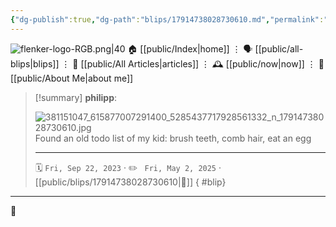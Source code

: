 ```yaml
---
{"dg-publish":true,"dg-path":"blips/17914738028730610.md","permalink":"/blips/17914738028730610/","title":"philipp on instagram @ 2023-09-22","created":"2023-09-22T08:16:00","updated":"2025-05-02T17:43:08"}
---
```



<div class="transclusion internal-embed is-loaded"><div class="markdown-embed">




![flenker-logo-RGB.png|40](/img/user/attachments/flenker-logo-RGB.png)
🏠 [[public/Index\|home]]  ⋮ 🗣️ [[public/all-blips\|blips]] ⋮  📝 [[public/All Articles\|articles]]  ⋮ 🕰️ [[public/now\|now]] ⋮ 🪪 [[public/About Me\|about me]]


</div></div>


> [!summary] **philipp**:
>
> ![381151047_615877007291400_5285437717928561332_n_17914738028730610.jpg](/img/user/attachments/381151047_615877007291400_5285437717928561332_n_17914738028730610.jpg)
> Found an old todo list of my kid: brush teeth, comb hair, eat an egg
> - - -
>
> 🗓️ <code>Fri, Sep 22, 2023</code>  · ✏️ <code> Fri, May 2, 2025</code>  · [[public/blips/17914738028730610\|🔗]]
{ #blip}


- - -

 👾
